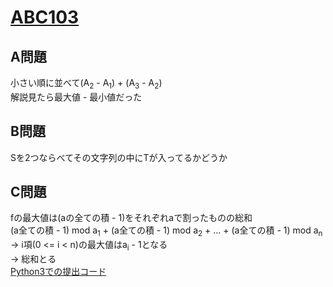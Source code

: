 # [ABC103](https://beta.atcoder.jp/contests/abc103)  
  
## A問題  
小さい順に並べて(A<sub>2</sub> - A<sub>1</sub>) + (A<sub>3</sub> - A<sub>2</sub>)  
解説見たら最大値 - 最小値だった  
  
## B問題  
Sを2つならべてその文字列の中にTが入ってるかどうか  
  
## C問題  
fの最大値は(aの全ての積 - 1)をそれぞれaで割ったものの総和  
(a全ての積 - 1) mod a<sub>1</sub> + (a全ての積 - 1) mod a<sub>2</sub> + ... + (a全ての積 - 1) mod a<sub>n</sub>  
→ i項(0 <= i < n)の最大値はa<sub>i</sub> - 1となる  
→ 総和とる  
[Python3での提出コード](https://beta.atcoder.jp/contests/abc103/submissions/3085172)
